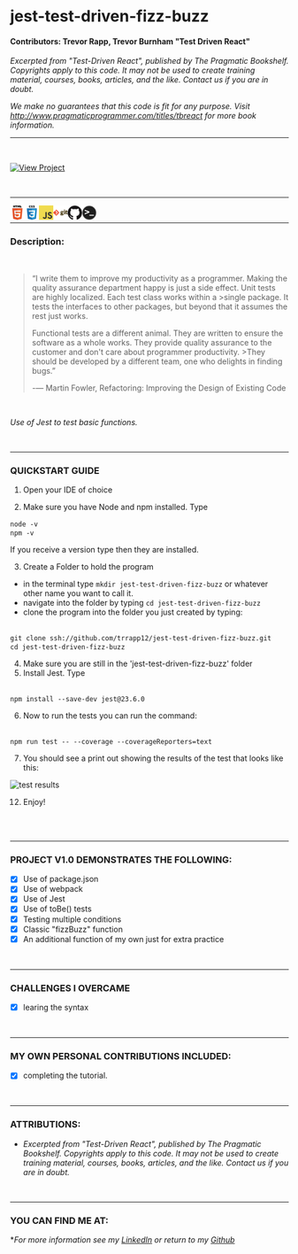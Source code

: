 
# jest-test-driven-fizz-buzz
 
#### Contributors: Trevor Rapp, Trevor Burnham "Test Driven React"

*Excerpted from "Test-Driven React", published by The Pragmatic Bookshelf. Copyrights apply to this code. It may not be used to create training material, courses, books, articles, and the like. Contact us if you are in doubt.*
 
*We make no guarantees that this code is fit for any purpose.*
*Visit http://www.pragmaticprogrammer.com/titles/tbreact for more book information.*

---

<br>

[![View Project](https://user-images.githubusercontent.com/11747875/141705232-471a0b9c-ca45-4540-a1b6-740c5e1becbe.png)](https://trrapp12.github.io/jest-test-driven-fizz-buzz/)

<br>

---

<img align="left" alt="HTML5" width="26px" src="https://raw.githubusercontent.com/github/explore/80688e429a7d4ef2fca1e82350fe8e3517d3494d/topics/html/html.png" />
<img align="left" alt="CSS3" width="26px" src="https://raw.githubusercontent.com/github/explore/80688e429a7d4ef2fca1e82350fe8e3517d3494d/topics/css/css.png" />
<img align="left" alt="JavaScript" width="26px" src="https://raw.githubusercontent.com/github/explore/80688e429a7d4ef2fca1e82350fe8e3517d3494d/topics/javascript/javascript.png" />
<img align="left" alt="Git" width="26px" src="https://raw.githubusercontent.com/github/explore/80688e429a7d4ef2fca1e82350fe8e3517d3494d/topics/git/git.png" />
<img align="left" alt="GitHub" width="26px" src="https://raw.githubusercontent.com/github/explore/78df643247d429f6cc873026c0622819ad797942/topics/github/github.png" />
<img align="left" alt="Terminal" width="26px" src="https://raw.githubusercontent.com/github/explore/80688e429a7d4ef2fca1e82350fe8e3517d3494d/topics/terminal/terminal.png" />

<br>

---

### Description:

<br/>

>“I write them to improve my productivity as a programmer. Making the quality assurance department happy is just a side effect. Unit tests are highly localized. Each test class works within a >single package. It tests the interfaces to other packages, but beyond that it assumes the rest just works.
>
>Functional tests are a different animal. They are written to ensure the software as a whole works. They provide quality assurance to the customer and don't care about programmer productivity. >They should be developed by a different team, one who delights in finding bugs.”
>
> -― Martin Fowler, Refactoring: Improving the Design of Existing Code

<br/>

*Use of Jest to test basic functions.*

<br/>

---

### QUICKSTART GUIDE

1. Open your IDE of choice

2. Make sure you have Node and npm installed.  Type 

``` 
node -v 
npm -v

```
If you receive a version type then they are installed. 
  
3. Create a Folder to hold the program
  - in the terminal type `mkdir jest-test-driven-fizz-buzz` or whatever other name you want to call it. 
  - navigate into the folder by typing `cd jest-test-driven-fizz-buzz`
  - clone the program into the folder you just created by typing: 
 
 ```
 
 git clone ssh://github.com/trrapp12/jest-test-driven-fizz-buzz.git 
 cd jest-test-driven-fizz-buzz

 ```
  
4. Make sure you are still in the 'jest-test-driven-fizz-buzz' folder
5. Install Jest.  Type

```

npm install --save-dev jest@23.6.0

```

6. Now to run the tests you can run the command:

```

npm run test -- --coverage --coverageReporters=text

```

7. You should see a print out showing the results of the test that looks like this: 

![test results](https://user-images.githubusercontent.com/11747875/156975168-3b70725f-ecd6-40f0-bb28-d4171498217b.JPG)

12. Enjoy!
<br>
<br>

---

### PROJECT V1.0 DEMONSTRATES THE FOLLOWING:

- [x] Use of package.json
- [x] Use of webpack
- [x] Use of Jest
- [x] Use of toBe() tests 
- [x] Testing multiple conditions
- [x] Classic "fizzBuzz" function
- [x] An additional function of my own just for extra practice

<br/>

---

### CHALLENGES I OVERCAME

- [X] learing the syntax

<br/>

---

### MY OWN PERSONAL CONTRIBUTIONS INCLUDED:

- [X] completing the tutorial.

<br/>

---

### ATTRIBUTIONS: 

* *Excerpted from "Test-Driven React", published by The Pragmatic Bookshelf. Copyrights apply to this code. It may not be used to create training material, courses, books, articles, and the like. Contact us if you are in doubt.*

<br/>

---

### YOU CAN FIND ME AT:

\**For more information see my [LinkedIn](https://www.linkedin.com/in/trevor-rapp-042a1037) or return to my [Github](https://github.com/trrapp12)*
